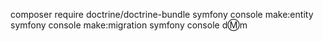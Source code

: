 composer require doctrine/doctrine-bundle
symfony console make:entity
symfony console make:migration
symfony console d:m:m